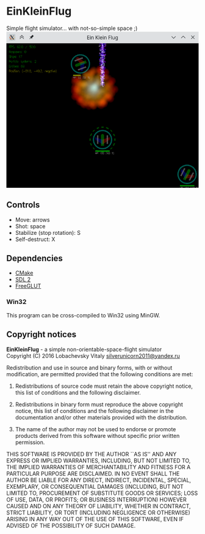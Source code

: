 # EinKleinFlug
Simple flight simulator... with not-so-simple space ;)
![A screenshot](screenshot.png)

## Controls
 - Move: arrows
 - Shot: space
 - Stabilize (stop rotation): S
 - Self-destruct: X
 
## Dependencies
 - [CMake](https://cmake.org/)
 - [SDL 2](https://www.libsdl.org/)
 - [FreeGLUT](http://freeglut.sourceforge.net/)

### Win32
This program can be cross-compiled to Win32 using MinGW.

## Copyright notices
**EinKleinFlug** - a simple non-orientable-space-flight simulator  
Copyright (C) 2016 Lobachevsky Vitaly <silverunicorn2011@yandex.ru>

Redistribution and use in source and binary forms, with or without
modification, are permitted provided that the following conditions are
met:

1. Redistributions of source code must retain the above copyright
   notice, this list of conditions and the following disclaimer. 

2. Redistributions in binary form must reproduce the above copyright
   notice, this list of conditions and the following disclaimer in
   the documentation and/or other materials provided with the
   distribution.

3. The name of the author may not be used to
   endorse or promote products derived from this software without
   specific prior written permission.

THIS SOFTWARE IS PROVIDED BY THE AUTHOR ``AS IS'' AND ANY EXPRESS OR
IMPLIED WARRANTIES, INCLUDING, BUT NOT LIMITED TO, THE IMPLIED
WARRANTIES OF MERCHANTABILITY AND FITNESS FOR A PARTICULAR PURPOSE ARE
DISCLAIMED. IN NO EVENT SHALL THE AUTHOR BE LIABLE FOR ANY DIRECT,
INDIRECT, INCIDENTAL, SPECIAL, EXEMPLARY, OR CONSEQUENTIAL DAMAGES
(INCLUDING, BUT NOT LIMITED TO, PROCUREMENT OF SUBSTITUTE GOODS OR
SERVICES; LOSS OF USE, DATA, OR PROFITS; OR BUSINESS INTERRUPTION)
HOWEVER CAUSED AND ON ANY THEORY OF LIABILITY, WHETHER IN CONTRACT,
STRICT LIABILITY, OR TORT (INCLUDING NEGLIGENCE OR OTHERWISE) ARISING
IN ANY WAY OUT OF THE USE OF THIS SOFTWARE, EVEN IF ADVISED OF THE
POSSIBILITY OF SUCH DAMAGE.
